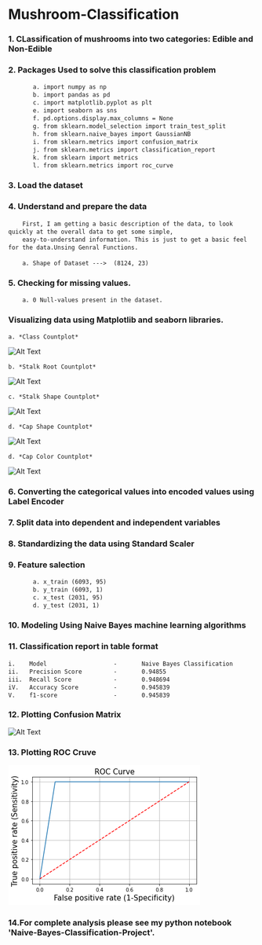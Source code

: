 <h1> Mushroom-Classification </h1>

<h3>1. CLassification of mushrooms into two categories: Edible and Non-Edible </h3>
    
<h3>2. Packages Used to solve this classification problem </h3>
    
           a. import numpy as np
           b. import pandas as pd
           c. import matplotlib.pyplot as plt
           e. import seaborn as sns
           f. pd.options.display.max_columns = None
           g. from sklearn.model_selection import train_test_split
           h. from sklearn.naive_bayes import GaussianNB
           i. from sklearn.metrics import confusion_matrix
           j. from sklearn.metrics import classification_report
           k. from sklearn import metrics
           l. from sklearn.metrics import roc_curve
    
 <h3>3. Load the dataset   </h3>   
    
 <h3>4. Understand and prepare the data </h3>
    
        First, I am getting a basic description of the data, to look quickly at the overall data to get some simple, 
        easy-to-understand information. This is just to get a basic feel for the data.Unsing Genral Functions.
    
        a. Shape of Dataset --->  (8124, 23)

 <h3>5. Checking for missing values. </h3>
    
        a. 0 Null-values present in the dataset.
 <h3>Visualizing data using Matplotlib and seaborn libraries.</h3>

    a. *Class Countplot*

   ![Alt Text](https://github.com/Aamir8539/Naive-Bayes-Classification-Project/blob/main/Image/Class.png)

    b. *Stalk Root Countplot*

   ![Alt Text](https://github.com/Aamir8539/Naive-Bayes-Classification-Project/blob/main/Image/Stalk%20Root.png)

    c. *Stalk Shape Countplot*

   ![Alt Text](https://github.com/Aamir8539/Naive-Bayes-Classification-Project/blob/main/Image/Stalk%20Shape.png)

    d. *Cap Shape Countplot*

   ![Alt Text](https://github.com/Aamir8539/Naive-Bayes-Classification-Project/blob/main/Image/Cap-Shape.png)

    d. *Cap Color Countplot*

   ![Alt Text](https://github.com/Aamir8539/Naive-Bayes-Classification-Project/blob/main/Image/Cap%20Color.png)

<h3>6. Converting the categorical values into encoded values using Label Encoder </h3>
    
<h3>7. Split data into dependent and independent variables </h3>

<h3>8. Standardizing the data using Standard Scaler </h3>
    
<h3>9. Feature salection </h3>
    
           a. x_train (6093, 95)
           b. y_train (6093, 1)
           c. x_test (2031, 95)
           d. y_test (2031, 1)

<h3>10. Modeling Using Naive Bayes machine learning algorithms <h3>

<h3>11. Classification report in table format </h3>    
  
    i.    Model	                  -       Naive Bayes Classification
    ii.   Precision Score	      -       0.94855  
    iii.  Recall Score	          -       0.948694
    iV.   Accuracy Score	      -       0.945839
    V.    f1-score                -       0.945839
          	                	          	          
<h3>12. Plotting Confusion Matrix </h3>

   ![Alt Text](https://github.com/Aamir8539/Naive-Bayes-Classification-Project/blob/main/Image/CM.png)

<h3>13. Plotting ROC Cruve </h3>

   ![Alt Text](https://github.com/Aamir8539/Mushroom-Dataset-Classification/blob/main/Image/ROC.png)

<h3>14.For complete analysis please see my python notebook 'Naive-Bayes-Classification-Project'.  </h3>

